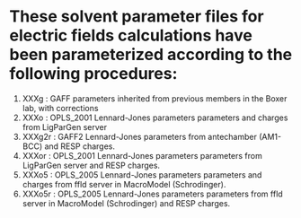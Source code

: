 # These solvent parameter files for electric fields calculations have been parameterized according to the following procedures:

1. XXXg   : GAFF parameters inherited from previous members in the Boxer lab, with corrections
2. XXXo   : OPLS_2001 Lennard-Jones parameters parameters and charges from LigParGen server
3. XXXg2r : GAFF2 Lennard-Jones parameters from antechamber (AM1-BCC) and RESP charges.
4. XXXor  : OPLS_2001 Lennard-Jones parameters parameters from LigParGen server and RESP charges.
5. XXXo5  : OPLS_2005 Lennard-Jones parameters parameters and charges from ffld server in MacroModel (Schrodinger).
6. XXXo5r : OPLS_2005 Lennard-Jones parameters parameters from ffld server in MacroModel (Schrodinger) and RESP charges.
